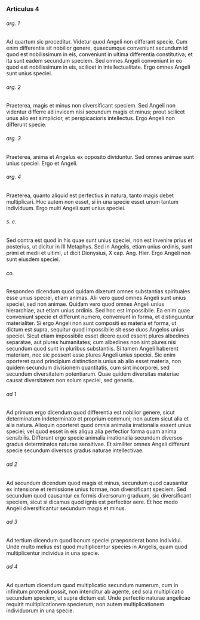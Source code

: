 ### Articulus 4

###### arg. 1
Ad quartum sic proceditur. Videtur quod Angeli non differant specie. Cum enim differentia sit nobilior genere, quaecumque conveniunt secundum id quod est nobilissimum in eis, conveniunt in ultima differentia constitutiva; et ita sunt eadem secundum speciem. Sed omnes Angeli conveniunt in eo quod est nobilissimum in eis, scilicet in intellectualitate. Ergo omnes Angeli sunt unius speciei.

###### arg. 2
Praeterea, magis et minus non diversificant speciem. Sed Angeli non videntur differre ad invicem nisi secundum magis et minus; prout scilicet unus alio est simplicior, et perspicacioris intellectus. Ergo Angeli non differunt specie.

###### arg. 3
Praeterea, anima et Angelus ex opposito dividuntur. Sed omnes animae sunt unius speciei. Ergo et Angeli.

###### arg. 4
Praeterea, quanto aliquid est perfectius in natura, tanto magis debet multiplicari. Hoc autem non esset, si in una specie esset unum tantum individuum. Ergo multi Angeli sunt unius speciei.

###### s. c.
Sed contra est quod in his quae sunt unius speciei, non est invenire prius et posterius, ut dicitur in III Metaphys. Sed in Angelis, etiam unius ordinis, sunt primi et medii et ultimi, ut dicit Dionysius, X cap. Ang. Hier. Ergo Angeli non sunt eiusdem speciei.

###### co.
Respondeo dicendum quod quidam dixerunt omnes substantias spirituales esse unius speciei, etiam animas. Alii vero quod omnes Angeli sunt unius speciei, sed non animae. Quidam vero quod omnes Angeli unius hierarchiae, aut etiam unius ordinis. Sed hoc est impossibile. Ea enim quae conveniunt specie et differunt numero, conveniunt in forma, et distinguuntur materialiter. Si ergo Angeli non sunt compositi ex materia et forma, ut dictum est supra, sequitur quod impossibile sit esse duos Angelos unius speciei. Sicut etiam impossibile esset dicere quod essent plures albedines separatae, aut plures humanitates; cum albedines non sint plures nisi secundum quod sunt in pluribus substantiis. Si tamen Angeli haberent materiam, nec sic possent esse plures Angeli unius speciei. Sic enim oporteret quod principium distinctionis unius ab alio esset materia, non quidem secundum divisionem quantitatis, cum sint incorporei, sed secundum diversitatem potentiarum. Quae quidem diversitas materiae causat diversitatem non solum speciei, sed generis.

###### ad 1
Ad primum ergo dicendum quod differentia est nobilior genere, sicut determinatum indeterminato et proprium communi; non autem sicut alia et alia natura. Alioquin oporteret quod omnia animalia irrationalia essent unius speciei; vel quod esset in eis aliqua alia perfectior forma quam anima sensibilis. Differunt ergo specie animalia irrationalia secundum diversos gradus determinatos naturae sensitivae. Et similiter omnes Angeli differunt specie secundum diversos gradus naturae intellectivae.

###### ad 2
Ad secundum dicendum quod magis et minus, secundum quod causantur ex intensione et remissione unius formae, non diversificant speciem. Sed secundum quod causantur ex formis diversorum graduum, sic diversificant speciem, sicut si dicamus quod ignis est perfectior aere. Et hoc modo Angeli diversificantur secundum magis et minus.

###### ad 3
Ad tertium dicendum quod bonum speciei praeponderat bono individui. Unde multo melius est quod multiplicentur species in Angelis, quam quod multiplicentur individua in una specie.

###### ad 4
Ad quartum dicendum quod multiplicatio secundum numerum, cum in infinitum protendi possit, non intenditur ab agente, sed sola multiplicatio secundum speciem, ut supra dictum est. Unde perfectio naturae angelicae requirit multiplicationem specierum, non autem multiplicationem individuorum in una specie.

